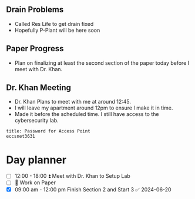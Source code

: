 
## Drain Problems
- Called Res Life to get drain fixed
- Hopefully P-Plant will be here soon

## Paper Progress
- Plan on finalizing at least the second section of the paper today before I meet with Dr. Khan.

## Dr. Khan Meeting
- Dr. Khan Plans to meet with me at around 12:45.
- I will leave my apartment around 12pm to ensure I make it in time.
- Made it before the scheduled time. I still have access to the cybersecurity lab.

```ad-important
title: Password for Access Point
eccsnet3631
```

# Day planner
- [ ] 12:00 - 18:00 ⏫ Meet with Dr. Khan to Setup Lab
- [ ] 🔼 Work on Paper
- [x] 09:00 am - 12:00 pm Finish Section 2 and Start 3 ✅ 2024-06-20
